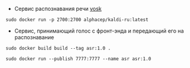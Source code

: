 - Сервис распознавания речи [vosk](https://alphacephei.com/vosk/server)
```shell
sudo docker run -p 2700:2700 alphacep/kaldi-ru:latest
```

- Cервис, принимающий голос с фронт-энда и передающий его на распознавание
```shell
sudo docker build build --tag asr:1.0 .
```
```shell
sudo docker run --publish 7777:7777 --name asr asr:1.0
```
